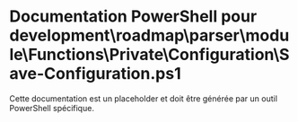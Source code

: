 # Documentation PowerShell pour development\roadmap\parser\module\Functions\Private\Configuration\Save-Configuration.ps1

Cette documentation est un placeholder et doit être générée par un outil PowerShell spécifique.
